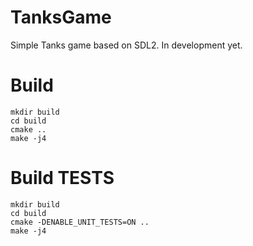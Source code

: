# TanksGame
Simple Tanks game based on SDL2. In development yet.
# Build
```
mkdir build
cd build
cmake ..
make -j4
```
# Build TESTS
```
mkdir build
cd build
cmake -DENABLE_UNIT_TESTS=ON ..
make -j4
```
